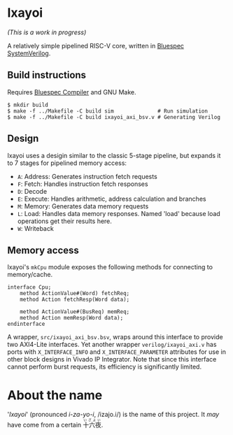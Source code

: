 # Ixayoi

*(This is a work in progress)*

A relatively simple pipelined RISC-V core, written in [Bluespec SystemVerilog][bsc].

[bsc]: https://github.com/B-Lang-org/bsc

## Build instructions

Requires [Bluespec Compiler][bsc] and GNU Make.

```console
$ mkdir build
$ make -f ../Makefile -C build sim              # Run simulation
$ make -f ../Makefile -C build ixayoi_axi_bsv.v # Generating Verilog
```

## Design

Ixayoi uses a desigin similar to the classic 5-stage pipeline, but expands it to 7 stages for pipelined memory access:

- `A`: Address: Generates instruction fetch requests
- `F`: Fetch: Handles instruction fetch responses
- `D`: Decode
- `E`: Execute: Handles arithmetic, address calculation and branches
- `M`: Memory: Generates data memory requests
- `L`: Load: Handles data memory responses. Named 'load' because load operations get their results here.
- `W`: Writeback

## Memory access

Ixayoi's `mkCpu` module exposes the following methods for connecting to memory/cache.

```bsv
interface Cpu;
    method ActionValue#(Word) fetchReq;
    method Action fetchResp(Word data);

    method ActionValue#(BusReq) memReq;
    method Action memResp(Word data);
endinterface
```

A wrapper, `src/ixayoi_axi_bsv.bsv`, wraps around this interface to provide two AXI4-Lite interfaces. Yet another wrapper `verilog/ixayoi_axi.v` has ports with `X_INTERFACE_INFO` and `X_INTERFACE_PARAMETER` attributes for use in other block designs in Vivado IP Integrator. Note that since this interface cannot perform burst requests, its efficiency is significantly limited.

# About the name

'*Ixayoi*' (pronounced *i-za-yo-i*, /izajo.i/) is the name of this project. It *may* have come from a certain <ruby>十六夜 <rp>(</rp><rt>いざよい</rt><rp>)</rp>.

